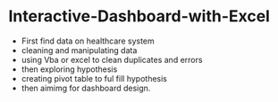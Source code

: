 # Interactive-Dashboard-with-Excel
- First find data on healthcare system
- cleaning and manipulating data
- using Vba or excel to clean duplicates and errors
- then exploring hypothesis
- creating pivot table to ful fill hypothesis
- then aimimg for dashboard design.
